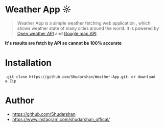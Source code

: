 # Weather App ☼

>Weather App is a simple weather fetching web application , which shows weather state of many cities around the world. It is powered by [Open weather API](https://openweathermap.org/)  and [Google map API](https://www.embedgooglemap.net/).

**It's results are fetch by API so cannot be 100% accurate**

# Installation
`.git clone https://github.com/Shudarshan/Weather-App.git.`
`or download a Zip `

# Author
* https://github.com/Shudarshan
* https://www.instagram.com/shudarshan_offical/
